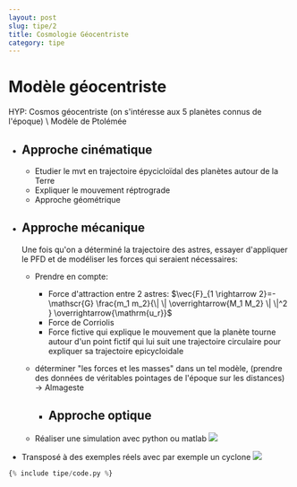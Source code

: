 ```yaml
---
layout: post
slug: tipe/2
title: Cosmologie Géocentriste
category: tipe
---
```


# Modèle géocentriste

HYP: Cosmos géocentriste (on s'intéresse aux 5 planètes connus de l'époque) \\
Modèle de Ptolémée

- ## Approche cinématique

  - Etudier le mvt en trajectoire épycicloïdal des planètes autour de la Terre
  - Expliquer le mouvement réptrograde
  - Approche géométrique

- ## Approche mécanique

  Une fois qu'on a déterminé la trajectoire des astres, essayer d'appliquer le PFD et de modéliser les forces qui seraient nécessaires:

  - Prendre en compte:
    - Force d'attraction entre 2 astres:
      $\vec{F}_{1 \rightarrow 2}=-\mathscr{G} \frac{m_1 m_2}{\| \| \overrightarrow{M_1 M_2} \| \|^2 } \overrightarrow{\mathrm{u_r}}$
    - Force de Corriolis
    - Force fictive qui explique le mouvement que la planète tourne autour d'un point fictif qui lui suit une trajectoire circulaire pour expliquer sa trajectoire epicycloidale
  - déterminer "les forces et les masses" dans un tel modèle, (prendre des données de véritables pointages de l'époque sur les distances) -> Almageste

    - ## Approche optique

  - Réaliser une simulation avec python ou matlab
    ![](https://upload.wikimedia.org/wikipedia/commons/0/0e/Cassini_apparent.jpg)

- Transposé à des exemples réels avec par exemple un cyclone
  ![](https://cdn.britannica.com/36/137736-050-C05FC854/diagram-Ptolemaic-Harmonia-Macrocosmica-Andreas-Cellarius-system-1660.jpg)

```python
{% include tipe/code.py %}
```
